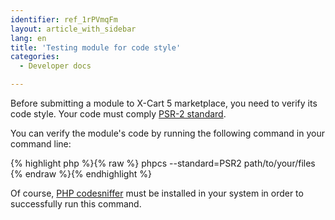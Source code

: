 ```yaml
---
identifier: ref_1rPVmqFm
layout: article_with_sidebar
lang: en
title: 'Testing module for code style'
categories:
  - Developer docs

---
```



Before submitting a module to X-Cart 5 marketplace, you need to verify its code style. Your code must comply [PSR-2 standard](http://www.php-fig.org/psr/psr-2/).

You can verify the module's code by running the following command in your command line:

{% highlight php %}{% raw %}
phpcs --standard=PSR2 path/to/your/files
{% endraw %}{% endhighlight %}

Of course, [PHP codesniffer](https://github.com/squizlabs/PHP_CodeSniffer) must be installed in your system in order to successfully run this command.